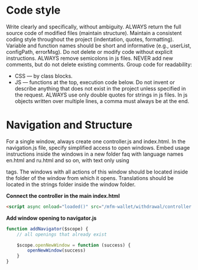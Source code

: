 # Code style

Write clearly and specifically, without ambiguity.
ALWAYS return the full source code of modified files (maintain structure).
Maintain a consistent coding style throughout the project (indentation, quotes, formatting).
Variable and function names should be short and informative (e.g., userList, configPath, errorMsg).
Do not delete or modify code without explicit instructions.
ALWAYS remove semicolons in js files.
NEVER add new comments, but do not delete existing comments.
Group code for readability:
- CSS — by class blocks.
- JS — functions at the top, execution code below.
Do not invent or describe anything that does not exist in the project unless specified in the request.
ALWAYS use only double quotes for strings in js files.
In js objects written over multiple lines, a comma must always be at the end.

# Navigation and Structure

For a single window, always create one controller.js and index.html.
In the navigation.js file, specify simplified access to open windows.
Embed usage instructions inside the windows in a new folder faq with language names en.html and ru.html and so on, with text only using <p> tags.
The windows with all actions of this window should be located inside the folder of the window from which it opens.
Translations should be located in the strings folder inside the window folder.

**Connect the controller in the main index.html**
```html
<script async onload="loaded()" src="/mfm-wallet/withdrawal/controller.js?v=15"></script>
```

**Add window opening to navigator.js**
```javascript
function addNavigator($scope) {
	// all openings that already exist

	$scope.openNewWindow = function (success) {
		openNewWindow(success)
	}
}
```

